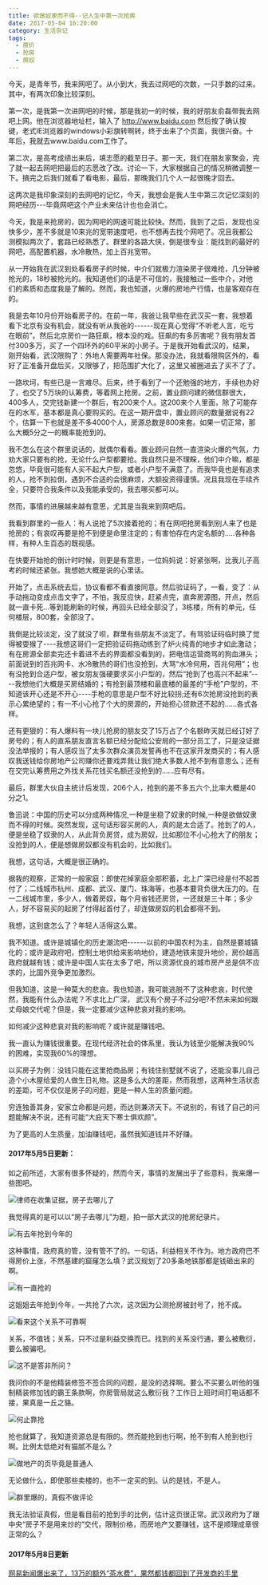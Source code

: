 ```yaml
---
title: 欲做奴隶而不得--记人生中第一次抢房
date: 2017-05-04 16:20:00
category: 生活杂记
tags:
  - 房价
  - 抢房
  - 房奴
---
```


今天，是青年节，我来网吧了。从小到大，我去过网吧的次数，一只手数的过来。其中，有两次印象比较深刻。

<!--more-->

第一次，是我第一次进网吧的时候，那是我初一的时候，我的好朋友俞磊带我去网吧上网。他在浏览器地址栏，输入了 http://www.baidu.com 然后按了确认按键，老式IE浏览器的windows小彩旗转啊转，终于出来了个页面，我很兴奋。十年后，我就去www.baidu.com工作了。

第二次，是高考成绩出来后，填志愿的截至日子。那一天，我们在朋友家聚会，完了就一起去网吧把最后的志愿改了改。讨论一下，大家根据自己的情况稍微调整一下。搞完之后我们就看了看电影，最后，那晚我们几个人一起很晚才回去。

这两次是我印象深刻的去网吧的记忆，今天，我想会是我人生中第三次记忆深刻的网吧经历---毕竟网吧这个产业未来估计也也会消亡。

今天，我是来抢房的，因为网吧的网速可能比较快。然而，我到了之后，发现也没快多少，差不多就是10来兆的宽带速度吧，也不想再去找个网吧了。况且我都公测模拟两次了，套路已经熟悉了。群里的各路大侠，倒是很专业：能找到的最好的网吧，高配置机器，水冷散热，加上百兆宽带。

从一开始我在武汉到处看看房子的时候，中介们就极力渲染房子很难抢，几分钟被抢光的，18秒被抢光的。我知道他们的话是不可信的，我接触过一些中介，对他们的素质和态度我是了解的。然而，我也知道，火爆的房地产行情，也是客观存在的。

我是去年10月份开始看房子的。在前一年，我爸让我早些在武汉买一套，我想着看下北京有没有机会，就没有听从我爸的------现在真心觉得“不听老人言，吃亏在眼前”。然后北京房价一路狂飙，根本没的戏。狂飙的有多厉害呢？我有朋友首付300多万，买了一个四环外的60平米的小房子。于是我开始看武汉的，结果，刚开始看，武汉限购了：外地人需要两年社保。那没办法，我就看限购区外的，看好了正准备开盘后买，又限够了，把范围扩大化了，这里又被圈进去了买不了了。

一路坎坷，有些已是一言难尽。后来，终于看到了一个还勉强的地方，手续也办好了，也交了5万块的认筹费，等着网上抢房。之前，置业顾问建的微信群很大，400多人，交完钱新建一个群后，有200来个人。这200来个人里面，除了可能存在的水军，基本都是真心要购买的。在这一期开盘中，置业顾问的数量据说有22个，估算一下也就是差不多4000个人，房源总数是800来套。如果一切正常，那么大概5分之一的概率能抢到的。

我不怎么在这个群里说话的，就偶尔看看。置业顾问自然一直渲染火爆的气氛，力劝大家只要有的抢，无论什么户型都要抢。我自然只是不理睬，他们中介嘛，都是忽悠，毕竟很可能有人买不起大户型，或者小户型不满意了。而我毕竟也是有追求的人，抢不到拉倒，遇到不合适的会很麻烦，大额投资得谨慎。况且我现在手续齐全，只要符合我条件以及我能承受的，我去哪买都可以。

然而，事情的进展越来越有意思，尤其是当我来到网吧后。

我看到群里的一些人：有人说抢了5次接着抢的；有在网吧抢房看到别人来了也是抢房的；有哀叹再要是抢不到便是命里注定的；有害怕存在内定名额的.....各种各样，有种人生百态的既视感。

在快要开始抢的倒计时时候，则更是有意思，一位妈妈说：好紧张啊，比我儿子高考的时候还紧张。我想她大概是说的心里话。

开始了，点击系统去后，协议看都不看直接同意。然后验证码了，一看，变了：从手动拖动变成点击文字了，不怕，我反应快，赶紧点完，直奔房源图，开点，然后就一直卡死...等到能刷新的时候，再回头已经全部没了，3栋楼，所有的单元，任何楼层，800套，全部没了。

我倒是比较淡定，没了就没了呗，群里有些朋友不淡定了。有骂验证码临时换了觉得被耍猴了----我想这哥们一定把验证码拖动练到了炉火纯青的地步才如此激动；有在房源全部卖完还卡着进不去的界面都没看到的，把电信运营商骂的狗血淋头；前面说到的百兆网卡、水冷散热的哥们也没抢到，大骂“水冷何用，百兆何用”；也有没抢到合适户型，被女朋友强硬要求买小户型的，然后“抢到了也高兴不起来”----我想他们大概是买房结婚的；有抢到最顶楼和最底楼的最差的“手枪”户型的，不知道该开心还是不开心----手枪的意思是户型不好比较拐;还有6次抢房没抢到的表示心累绝望的；有一不小心抢了个大的房源的，开始担心贷款还不起的......各式各样。

还有更狠的：有人爆料有一块儿抢房的朋友交了15万占了个名额昨天就已经订好了房号的；有人的直系朋友直言名额已经分配给公安局的一部分员工了，只是没证据没法举报的；有人感叹当了太多次群众演员发誓再也不在这家开发商买的；有人感叹我送钱给你房地产公司赚你还要戏弄我让我们绝大多数人抢不到有意思么；还有在交完认筹费用之外找关系花钱买名额还没抢到的......应有尽有。

最后，群里大伙自主统计后发现，206个人，抢到的差不多五六个,比率大概是40分之1。

鲁迅说：中国的历史可以分成两种情况,一种是坐稳了奴隶的时候,一种是欲做奴隶而不得的时候。突然发现，这句话形容买房的人，真的是太合适了。抢到了的人，便是坐稳了奴隶的人，从此背负房贷，成为房奴，比如那位不小心抢大了的朋友；没抢到的人，便是想做房奴都没有机会的，比如我们。

我想，这句话，大概是很正确的。

据我的观察，正常的一般家庭：即使花掉家庭全部积蓄，北上广深已经是付不起首付了；二线城市杭州、成都、武汉、厦门、珠海等，也基本要背负很大压力的。在一二线城市里，多少人，做着房奴，每个月省钱还房贷，一还就是三十年；多少人，好不容易买的起房了付得起首付了，却连做房奴的机会都得不到。

我想，这到底怎么了？年轻人活得这么累。

我不知道。或许是城镇化的历史潮流吧------以前的中国农村为主，自然是要城镇化的；或许是政府吧，控制土地供给来影响地价，建造地铁来提升地价，房价越高政府就越有钱；或许是中国人实在太多了吧，所以资源优良的城市房产总是供不应求的，比国外竞争更加激烈。

但我知道，这是一种莫大的悲哀。我也知道，我可能逃脱不了这种悲哀，时代使然，我能有什么办法呢？不求北上广深， 武汉有个房子不过分吧?不然未来如何跟丈母娘交代呢？但是，我一定要减少这种悲哀对我的影响。

如何减少这种悲哀对我的影响呢？或许就是赚钱吧。

我一直认为赚钱很重要。在现代经济社会的体系里，我认为钱至少能解决我90%的困难，实现我60%的理想。

以买房子为例：没钱只能在这里抢商品房；有钱住别墅就不说了，还能没事儿自己造个小木屋给爱的人做生日礼物。这是多么大的差距，然而我想，这两种生活状态的差距，可不仅仅是房子的问题，更是一种人生的质量问题。

穷连独善其身，安家立命都是问题，而达则兼济天下。不说别的，有钱了自己的问题能解决不说，还有可能“大庇天下寒士俱欢颜”。

为了更高的人生质量，加油赚钱吧，虽然我知道钱并不好赚。

#### 2017年5月5日更新：
如之前所述，大家有很多怀疑的，然而今天，事情的发展出乎了些意料，我来爆一些图吧。

![律师在收集证据，房子去哪儿了](欲做奴隶而不得--记人生中第一次抢房/1.PNG)

我觉得真的是可以以“房子去哪儿”为题，拍一部大武汉的抢房纪录片。

![有去年抢到今年的](欲做奴隶而不得--记人生中第一次抢房/2.PNG)

这种事情，政府真的管，没有管不了的。一句话，利益相关不作为。地方政府巴不得房价上涨，不然基建的窟窿怎么填？武汉规划了20多条地铁那都是钱砸出来的啊。

![有一直抢的](欲做奴隶而不得--记人生中第一次抢房/3.PNG)

这姐姐去年抢到今年，一共抢了六次，这次因为公测抢房被封号了，抢不成。

![看来这个关系不可靠啊](欲做奴隶而不得--记人生中第一次抢房/4.PNG)

关系，不值钱；关系，只不过是利益交换而已。找到的关系没行通，要么被敷衍，要么被骗吧。

![这不是答非所问？](欲做奴隶而不得--记人生中第一次抢房/5.png)

我问你的不是他精装修签不签合同的问题，是没的选择啊。要么不买要么听他的强制精装修加钱的霸王条款啊，你房管局就这么敷衍我？工作日上班时间打电话都不接，果真是一丘之貉。

![何止靠抢](欲做奴隶而不得--记人生中第一次抢房/6.PNG)

抢也就算了，我知道资源总是有限的。然而能抢到也行啊，抢不到有人抢到也行啊。比例太低绝对有猫腻不是么？

![做地产的页毕竟是普通人](欲做奴隶而不得--记人生中第一次抢房/7.PNG)

无论做什么，即使那些卖楼的，也不一定买的到。认的是钱，不是人。

![群里爆的，真假不做评论](欲做奴隶而不得--记人生中第一次抢房/8.JPG)

我无法验证真假，但是看目前的抢到手的比例，估计这页很正常。武汉政府为了跟中央“房子不是用来炒的”交代，限制价格，而房地产又要赚钱，这不是顺理成章很正常的么？

#### 2017年5月8日更新

[网易新闻爆出来了，13万的额外“茶水费”，果然都钱都回到了开发商的手里](https://c.m.163.com/news/a/CJUBPH3I0001875P.html?spss=newsapp&spsw=1)
